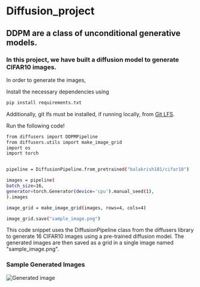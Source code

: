 # Diffusion_project


## DDPM are a class of unconditional generative models. 

### In this project, we have built a diffusion model to generate CIFAR10 images.


In order to generate the images, 

Install the necessary dependencies using 

```bash
pip install requirements.txt
```

Additionally, git lfs must be installed, if running locally, from [Git LFS](https://git-lfs.com/).

Run the following code! 

```bash
from diffusers import DDPMPipeline
from diffusers.utils import make_image_grid
import os
import torch


pipeline = DiffusionPipeline.from_pretrained("balakrish181/cifar10")

images = pipeline(
batch_size=16,
generator=torch.Generator(device='cpu').manual_seed(1), 
).images

image_grid = make_image_grid(images, rows=4, cols=4)

image_grid.save("sample_image.png")
```

This code snippet uses the DiffusionPipeline class from the diffusers library to generate 16 CIFAR10 images using a pre-trained diffusion model. The generated images are then saved as a grid in a single image named "sample_image.png".



### Sample Generated Images 

![Generated image]('https://github.com/balakrish181/diffusion_project/blob/main/cifar_gen_iamge.png')

